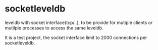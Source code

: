 # socketleveldb
leveldb with socket interface(tcp/..), to be provide for mutiple clients or mutilple processes to access the same leveldb.

It is a test project, the socket interface limit to 2000 connections per socketleveldb.


